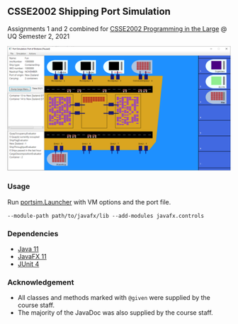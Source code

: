 ## CSSE2002 Shipping Port Simulation

Assignments 1 and 2 combined for [CSSE2002 Programming in the Large](https://my.uq.edu.au/programs-courses/course.html?course_code=CSSE2002) @ UQ Semester 2, 2021

![portsim](portsim.PNG)



### Usage

Run [portsim.Launcher](src/portsim/Launcher.java) with VM options and the port file.

```
--module-path path/to/javafx/lib --add-modules javafx.controls
```




### Dependencies

- [Java 11](https://jdk.java.net/archive/ )
- [JavaFX 11](https://gluonhq.com/products/javafx/ )
- [JUnit 4](https://junit.org/junit4/)



### Acknowledgement

- All classes and methods marked with `@given` were supplied by the course staff.
- The majority of the JavaDoc was also supplied by the course staff.
